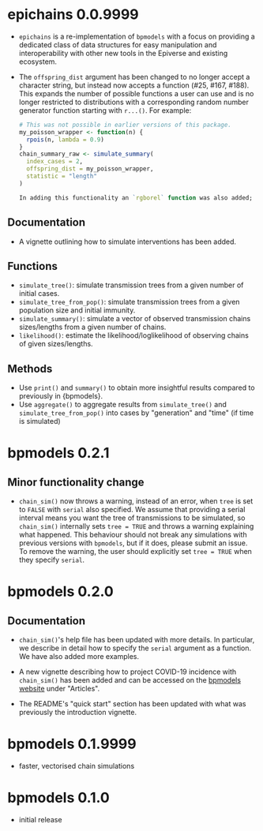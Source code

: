 # epichains 0.0.9999

* `epichains` is a re-implementation of `bpmodels` with a focus on providing
a dedicated class of data structures for easy manipulation and interoperability
with other new tools in the Epiverse and existing ecosystem.

* The `offspring_dist` argument has been changed to no longer accept a character
  string, but instead now accepts a function (#25, #167, #188).
  This expands the number of possible functions a user can use and is no longer 
  restricted to distributions with a corresponding random number generator function
  starting with `r...()`. For example:
  
  ```r
  # This was not possible in earlier versions of this package.
  my_poisson_wrapper <- function(n) {
    rpois(n, lambda = 0.9)
  }
  chain_summary_raw <- simulate_summary(
    index_cases = 2,
    offspring_dist = my_poisson_wrapper,
    statistic = "length"
  )

  In adding this functionality an `rgborel` function was also added; this is because of a difference from previous behaviour, where the ll function name could be informed from the string passed and now it needs a function with that name; the function itself is not actually called when estimating the likelihood if the corresponding ll function exists so this could, in principle, be an empty dummy function; however, the function is included for documentation/clarity purposes, as well as for simulations.

## Documentation

* A vignette outlining how to simulate interventions has been added.

## Functions

* `simulate_tree()`: simulate transmission trees from a given number of initial
cases.
* `simulate_tree_from_pop()`: simulate transmission trees from a given 
population size and initial immunity.
* `simulate_summary()`: simulate a vector of observed transmission chains 
sizes/lengths from a given number of chains.
* `likelihood()`: estimate the likelihood/loglikelihood of observing
chains of given sizes/lengths.

## Methods

* Use `print()` and `summary()` to obtain more insightful results compared to
previously in {bpmodels}.
* Use `aggregate()` to aggregate results from `simulate_tree()` and
`simulate_tree_from_pop()` into cases by "generation" and "time" (if time is
simulated)

# bpmodels 0.2.1

## Minor functionality change

* `chain_sim()` now throws a warning, instead of an error, when `tree` is set 
to `FALSE` with `serial` also specified. We assume that providing a serial 
interval means you want the tree of transmissions to be simulated, 
so `chain_sim()` internally sets `tree = TRUE` and throws a warning explaining 
what happened. This behaviour should not break any simulations with previous 
versions with `bpmodels`, but if it does, please submit an issue. 
To remove the warning, the user should explicitly set `tree = TRUE` when 
they specify `serial`. 

# bpmodels 0.2.0

## Documentation

* `chain_sim()`'s help file has been updated with more details. In particular,
we describe in detail how to specify the `serial` argument as a function. We 
have also added more examples.

* A new vignette describing how to project COVID-19 incidence with `chain_sim()`
has been added and can be accessed on the 
[bpmodels website](https://epiverse-trace.github.io/bpmodels/) under "Articles".

* The README's "quick start" section has been updated with what was 
previously the introduction vignette.

# bpmodels 0.1.9999

* faster, vectorised chain simulations

# bpmodels 0.1.0

* initial release
